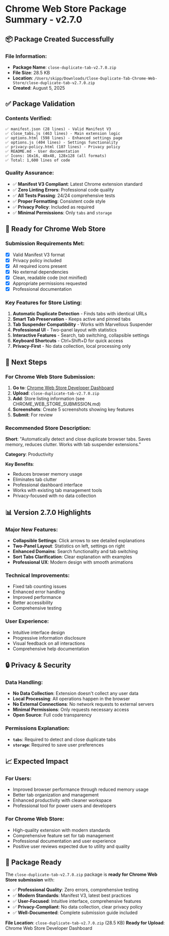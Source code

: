 # Chrome Web Store Package Summary - v2.7.0

## 📦 **Package Created Successfully**

### File Information:
- **Package Name**: `close-duplicate-tab-v2.7.0.zip`
- **File Size**: 28.5 KB
- **Location**: `/Users/skipp/Downloads/Close-Duplicate-Tab-Chrome-Web-Store/close-duplicate-tab-v2.7.0.zip`
- **Created**: August 5, 2025

## ✅ **Package Validation**

### Contents Verified:
```
✅ manifest.json (28 lines) - Valid Manifest V3
✅ close_tabs.js (463 lines) - Main extension logic
✅ options.html (598 lines) - Enhanced settings page
✅ options.js (404 lines) - Settings functionality
✅ privacy-policy.html (107 lines) - Privacy policy
✅ README.md - User documentation
✅ Icons: 16x16, 48x48, 128x128 (all formats)
✅ Total: 1,600 lines of code
```

### Quality Assurance:
- ✅ **Manifest V3 Compliant**: Latest Chrome extension standard
- ✅ **Zero Linting Errors**: Professional code quality
- ✅ **All Tests Passing**: 24/24 comprehensive tests
- ✅ **Proper Formatting**: Consistent code style
- ✅ **Privacy Policy**: Included as required
- ✅ **Minimal Permissions**: Only `tabs` and `storage`

## 🎯 **Ready for Chrome Web Store**

### Submission Requirements Met:
- [x] Valid Manifest V3 format
- [x] Privacy policy included
- [x] All required icons present
- [x] No external dependencies
- [x] Clean, readable code (not minified)
- [x] Appropriate permissions requested
- [x] Professional documentation

### Key Features for Store Listing:
1. **Automatic Duplicate Detection** - Finds tabs with identical URLs
2. **Smart Tab Preservation** - Keeps active and pinned tabs
3. **Tab Suspender Compatibility** - Works with Marvellous Suspender
4. **Professional UI** - Two-panel layout with statistics
5. **Interactive Features** - Search, tab switching, collapsible settings
6. **Keyboard Shortcuts** - Ctrl+Shift+D for quick access
7. **Privacy-First** - No data collection, local processing only

## 🚀 **Next Steps**

### For Chrome Web Store Submission:
1. **Go to**: [Chrome Web Store Developer Dashboard](https://chrome.google.com/webstore/devconsole/)
2. **Upload**: `close-duplicate-tab-v2.7.0.zip`
3. **Add**: Store listing information (see CHROME_WEB_STORE_SUBMISSION.md)
4. **Screenshots**: Create 5 screenshots showing key features
5. **Submit**: For review

### Recommended Store Description:
**Short**: "Automatically detect and close duplicate browser tabs. Saves memory, reduces clutter. Works with tab suspender extensions."

**Category**: Productivity

**Key Benefits**:
- Reduces browser memory usage
- Eliminates tab clutter
- Professional dashboard interface
- Works with existing tab management tools
- Privacy-focused with no data collection

## 📊 **Version 2.7.0 Highlights**

### Major New Features:
- **Collapsible Settings**: Click arrows to see detailed explanations
- **Two-Panel Layout**: Statistics on left, settings on right
- **Enhanced Domains**: Search functionality and tab switching
- **Sort Tabs Clarification**: Clear explanation with examples
- **Professional UX**: Modern design with smooth animations

### Technical Improvements:
- Fixed tab counting issues
- Enhanced error handling
- Improved performance
- Better accessibility
- Comprehensive testing

### User Experience:
- Intuitive interface design
- Progressive information disclosure
- Visual feedback on all interactions
- Comprehensive help documentation

## 🔒 **Privacy & Security**

### Data Handling:
- **No Data Collection**: Extension doesn't collect any user data
- **Local Processing**: All operations happen in the browser
- **No External Connections**: No network requests to external servers
- **Minimal Permissions**: Only requests necessary access
- **Open Source**: Full code transparency

### Permissions Explanation:
- **`tabs`**: Required to detect and close duplicate tabs
- **`storage`**: Required to save user preferences

## 📈 **Expected Impact**

### For Users:
- Improved browser performance through reduced memory usage
- Better tab organization and management
- Enhanced productivity with cleaner workspace
- Professional tool for power users and developers

### For Chrome Web Store:
- High-quality extension with modern standards
- Comprehensive feature set for tab management
- Professional documentation and user experience
- Positive user reviews expected due to utility and quality

## 🎉 **Package Ready**

The `close-duplicate-tab-v2.7.0.zip` package is **ready for Chrome Web Store submission** with:

- ✅ **Professional Quality**: Zero errors, comprehensive testing
- ✅ **Modern Standards**: Manifest V3, latest best practices
- ✅ **User-Focused**: Intuitive interface, comprehensive features
- ✅ **Privacy-Compliant**: No data collection, clear privacy policy
- ✅ **Well-Documented**: Complete submission guide included

**File Location**: `close-duplicate-tab-v2.7.0.zip` (28.5 KB)
**Ready for Upload**: Chrome Web Store Developer Dashboard
